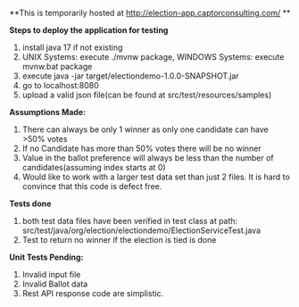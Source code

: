 **This is temporarily hosted at http://election-app.captorconsulting.com/ **

**Steps to deploy the application for testing**
1. install java 17 if not existing
2. UNIX Systems: execute ./mvnw package, WINDOWS Systems: execute mvnw.bat package 
3. execute java -jar target/electiondemo-1.0.0-SNAPSHOT.jar
4. go to localhost:8080
5. upload a valid json file(can be found at src/test/resources/samples)

**Assumptions Made:**
1. There can always be only 1 winner as only one candidate can have >50% votes
2. If no Candidate has more than 50% votes there will be no winner
3. Value in the ballot preference will always be less than the number of candidates(assuming index starts at 0)
4. Would like to work with a larger test data set than just 2 files. It is hard to convince that this code is defect free.

**Tests done**
1. both test data files have been verified in test class at path: src/test/java/org/election/electiondemo/ElectionServiceTest.java
2. Test to return no winner if the election is tied is done

**Unit Tests Pending:**
1. Invalid input file
2. Invalid Ballot data
3. Rest API response code are simplistic.

